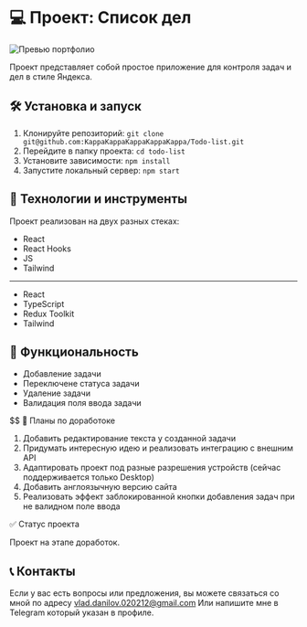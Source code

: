 # 💻 Проект: Список дел

![Превью портфолио](https://i.imgur.com/5pHdr9I.png)

Проект представляет собой простое приложение для контроля задач и дел в стиле Яндекса.

## 🛠️ Установка и запуск

1. Клонируйте репозиторий: `git clone git@github.com:KappaKappaKappaKappaKappa/Todo-list.git`
2. Перейдите в папку проекта: `cd todo-list`
3. Установите зависимости: `npm install`
4. Запустите локальный сервер: `npm start`

## 🔧 Технологии и инструменты

Проект реализован на двух разных стеках:
- React
- React Hooks
- JS
- Tailwind
---------------
- React
- TypeScript
- Redux Toolkit
- Tailwind

## 💫 Функциональность

- Добавление задачи
- Переключене статуса задачи
- Удаление задачи
- Валидация поля ввода задачи

$$ 🎯 Планы по доработоке
1) Добавить редактирование текста у созданной задачи
2) Придумать интересную идею и реализовать интеграцию с внешним API
3) Адаптировать проект под разные разрешения устройств (сейчас поддерживается только Desktop)
4) Добавить англоязычную версию сайта
5) Реализовать эффект заблокированной кнопки добавления задач при не валидном поле ввода

✅ Статус проекта

Проект на этапе доработок.

## 📞 Контакты

Если у вас есть вопросы или предложения, вы можете связаться со мной по адресу vlad.danilov.020212@gmail.com
Или напишите мне в Telegram который указан в профиле.
